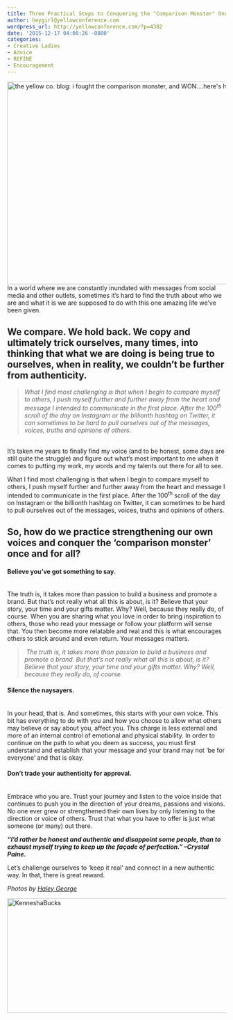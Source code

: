 ```yaml
---
title: Three Practical Steps to Conquering the "Comparison Monster" Once and For All
author: heygirl@yellowconference.com
wordpress_url: http://yellowconference.com/?p=4382
date: '2015-12-17 04:00:26 -0800'
categories:
- Creative Ladies
- Advice
- REFINE
- Encouragement
---
```

<p><a href="http://yellowconference.com/wp-content/uploads/2015/12/5-800x533.jpg"><img class="aligncenter size-full wp-image-4540" src="http://yellowconference.com/wp-content/uploads/2015/12/5-800x533.jpg" alt="the yellow co. blog: i fought the comparison monster, and WON....here's how." width="700" height="466" /></a>In a world where we are constantly inundated with messages from social media and other outlets, sometimes it&rsquo;s hard to find the truth about who we are and what it is we are supposed to do with this one amazing life we&rsquo;ve been given.</p>
<h2>We compare. We hold back. We copy and ultimately trick ourselves, many times, into thinking that what we are doing is being true to ourselves, when in reality, we couldn&rsquo;t be further from authenticity.</h2></p>
<blockquote><p><em>What I find most challenging is that when I begin to compare myself to others, I push myself further and further away from the heart and message I intended to communicate in the first place. After the 100<sup>th</sup> scroll of the day on Instagram or the billionth hashtag on Twitter, it can sometimes to be hard to pull ourselves out of the messages, voices, truths and opinions of others.</em></blockquote><br />
It&rsquo;s taken me years to finally find my voice (and to be honest, some days are still quite the struggle) and figure out what&lsquo;s most important to me when it comes to putting my work, my words and my talents out there for all to see.</p>
<p>What I find most challenging is that when I begin to compare myself to others, I push myself further and further away from the heart and message I intended to communicate in the first place. After the 100<sup>th</sup> scroll of the day on Instagram or the billionth hashtag on Twitter, it can sometimes to be hard to pull ourselves out of the messages, voices, truths and opinions of others.</p>
<h2>So, how do we practice strengthening our own voices and conquer the &lsquo;comparison monster&rsquo; once and for all?</h2></p>
<h4 style="text-align: left;"><strong>Believe you&rsquo;ve got something to say.</strong></h4><br />
The truth is, it takes more than passion to build a business and promote a brand. But that&rsquo;s not really what all this is about, is it? Believe that your story, your time and your gifts matter. Why? Well, because they really do, of course. When you are sharing what you love in order to bring inspiration to others, those who read your message or follow your platform will sense that. You then become more relatable and real and this is what encourages others to stick around and even return. Your messages matters.</p>
<blockquote><p><em>&nbsp;The truth is, it takes more than passion to build a business and promote a brand. But that&rsquo;s not really what all this is about, is it? Believe that your story, your time and your gifts matter. Why? Well, because they really do, of course.</em></blockquote></p>
<h4 style="text-align: left;"><strong>Silence the naysayers.</strong></h4><br />
In your head, that is. And sometimes, this starts with your own voice. This bit has everything to do with you and how you choose to allow what others may believe or say about you, affect you. This charge is less external and more of an internal control of emotional and physical stability. In order to continue on the path to what you deem as success, you must first understand and establish that your message and your brand may not &lsquo;be for everyone&rsquo; and that is okay.</p>
<h4 style="text-align: left;"><strong>Don&rsquo;t trade your authenticity for approval.</strong></h4><br />
Embrace who you are. Trust your journey and listen to the voice inside that continues to push you in the direction of your dreams, passions and visions. No one ever grew or strengthened their own lives by only listening to the direction or voice of others. Trust that what you have to offer is just what someone (or many) out there.</p>
<p><em><strong>&ldquo;I&rsquo;d rather be honest and authentic and disappoint some people, than to exhaust myself trying to keep up the fa&ccedil;ade of perfection.&rdquo; &ndash;Crystal Paine.</strong></em></p>
<p>Let&rsquo;s challenge ourselves to &lsquo;keep it real&rsquo; and connect in a new authentic way. In that, there is great reward.</p>
<p><em>Photos by&nbsp;<a href="http://www.haleygeorgephotography.com/" target="_blank">Haley George</a></em></p>
<p><a href="http://www.restorationhouseinteriors.com/" target="_blank"><img class="aligncenter size-full wp-image-4680" src="http://yellowconference.com/wp-content/uploads/2015/12/KenneshaBucks.jpg" alt="KenneshaBucks" width="700" height="264" /></a></p>

